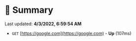 # 📖 Summary
Last updated: **4/3/2022, 6:59:54 AM**

- `GET` [https://google.com](https://google.com) - **Up** (107ms)
